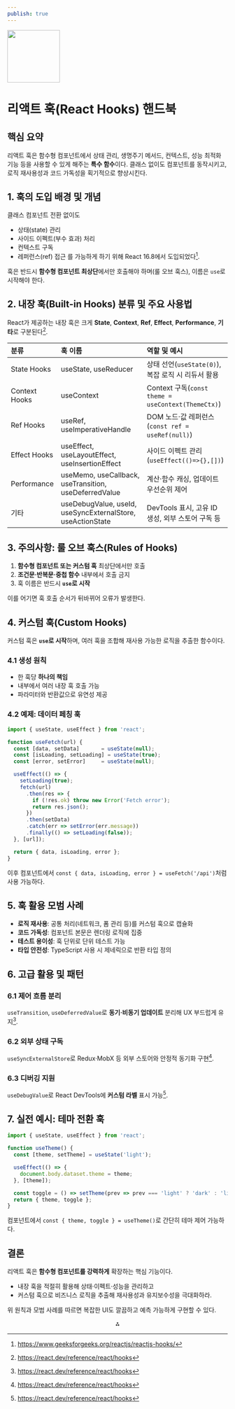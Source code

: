 ```yaml
---
publish: true
---
```


<img src="https://r2cdn.perplexity.ai/pplx-full-logo-primary-dark%402x.png" class="logo" width="120"/>

# 리액트 훅(React Hooks) 핸드북

## 핵심 요약

리액트 훅은 함수형 컴포넌트에서 상태 관리, 생명주기 메서드, 컨텍스트, 성능 최적화 기능 등을 사용할 수 있게 해주는 **특수 함수**이다. 클래스 없이도 컴포넌트를 동작시키고, 로직 재사용성과 코드 가독성을 획기적으로 향상시킨다.

## 1. 훅의 도입 배경 및 개념

클래스 컴포넌트 전환 없이도

- 상태(state) 관리
- 사이드 이펙트(부수 효과) 처리
- 컨텍스트 구독
- 레퍼런스(ref) 접근
를 가능하게 하기 위해 React 16.8에서 도입되었다[^1].

훅은 반드시 **함수형 컴포넌트 최상단**에서만 호출해야 하며(룰 오브 훅스), 이름은 `use`로 시작해야 한다.

## 2. 내장 훅(Built-in Hooks) 분류 및 주요 사용법

React가 제공하는 내장 훅은 크게 **State**, **Context**, **Ref**, **Effect**, **Performance**, **기타**로 구분된다[^2].


| 분류            | 훅 이름                                                       | 역할 및 예시                                          |
| :------------ | :--------------------------------------------------------- | :----------------------------------------------- |
| State Hooks   | useState, useReducer                                       | 상태 선언(`useState(0)`), 복잡 로직 시 리듀서 활용             |
| Context Hooks | useContext                                                 | Context 구독(`const theme = useContext(ThemeCtx)`) |
| Ref Hooks     | useRef, useImperativeHandle                                | DOM 노드·값 레퍼런스(`const ref = useRef(null)`)        |
| Effect Hooks  | useEffect, useLayoutEffect, useInsertionEffect             | 사이드 이펙트 관리(`useEffect(()=>{},[])`)               |
| Performance   | useMemo, useCallback, useTransition, useDeferredValue      | 계산·함수 캐싱, 업데이트 우선순위 제어                           |
| 기타            | useDebugValue, useId, useSyncExternalStore, useActionState | DevTools 표시, 고유 ID 생성, 외부 스토어 구독 등               |

## 3. 주의사항: 룰 오브 훅스(Rules of Hooks)

1. **함수형 컴포넌트 또는 커스텀 훅** 최상단에서만 호출
2. **조건문·반복문·중첩 함수** 내부에서 호출 금지
3. 훅 이름은 반드시 **`use`로 시작**

이를 어기면 훅 호출 순서가 뒤바뀌어 오류가 발생한다.

## 4. 커스텀 훅(Custom Hooks)

커스텀 훅은 **`use`로 시작**하며, 여러 훅을 조합해 재사용 가능한 로직을 추출한 함수이다.

### 4.1 생성 원칙

- 한 훅당 **하나의 책임**
- 내부에서 여러 내장 훅 호출 가능
- 파라미터와 반환값으로 유연성 제공


### 4.2 예제: 데이터 페칭 훅

```javascript
import { useState, useEffect } from 'react';

function useFetch(url) {
  const [data, setData]       = useState(null);
  const [isLoading, setLoading] = useState(true);
  const [error, setError]     = useState(null);

  useEffect(() => {
    setLoading(true);
    fetch(url)
      .then(res => {
        if (!res.ok) throw new Error('Fetch error');
        return res.json();
      })
      .then(setData)
      .catch(err => setError(err.message))
      .finally(() => setLoading(false));
  }, [url]);

  return { data, isLoading, error };
}
```

이후 컴포넌트에서 `const { data, isLoading, error } = useFetch('/api')`처럼 사용 가능하다.

## 5. 훅 활용 모범 사례

- **로직 재사용**: 공통 처리(네트워크, 폼 관리 등)를 커스텀 훅으로 캡슐화
- **코드 가독성**: 컴포넌트 본문은 렌더링 로직에 집중
- **테스트 용이성**: 훅 단위로 단위 테스트 가능
- **타입 안전성**: TypeScript 사용 시 제네릭으로 반환 타입 정의


## 6. 고급 활용 및 패턴

### 6.1 제어 흐름 분리

`useTransition`, `useDeferredValue`로 **동기·비동기 업데이트** 분리해 UX 부드럽게 유지[^2].

### 6.2 외부 상태 구독

`useSyncExternalStore`로 Redux·MobX 등 외부 스토어와 안정적 동기화 구현[^2].

### 6.3 디버깅 지원

`useDebugValue`로 React DevTools에 **커스텀 라벨** 표시 가능[^2].

## 7. 실전 예시: 테마 전환 훅

```javascript
import { useState, useEffect } from 'react';

function useTheme() {
  const [theme, setTheme] = useState('light');

  useEffect(() => {
    document.body.dataset.theme = theme;
  }, [theme]);

  const toggle = () => setTheme(prev => prev === 'light' ? 'dark' : 'light');
  return { theme, toggle };
}
```

컴포넌트에서 `const { theme, toggle } = useTheme()`로 간단히 테마 제어 가능하다.

## 결론

리액트 훅은 **함수형 컴포넌트를 강력하게** 확장하는 핵심 기능이다.

- 내장 훅을 적절히 활용해 상태·이펙트·성능을 관리하고
- 커스텀 훅으로 비즈니스 로직을 추출해 재사용성과 유지보수성을 극대화하라.

위 원칙과 모범 사례를 따르면 복잡한 UI도 깔끔하고 예측 가능하게 구현할 수 있다.

<div style="text-align: center">⁂</div>

[^1]: https://www.geeksforgeeks.org/reactjs/reactjs-hooks/

[^2]: https://react.dev/reference/react/hooks

[^3]: https://www.uxpin.com/studio/blog/react-hooks/

[^4]: https://www.linkedin.com/posts/priya-bagde_frontend-javascript-react-activity-7084082381669699584-YuwN

[^5]: https://www.pullrequest.com/blog/implementing-a-custom-react-hook-best-practices-and-a-practical-example/

[^6]: https://www.geeksforgeeks.org/reactjs/built-in-react-hooks/

[^7]: https://dev.to/hasancse/best-practices-for-creating-reusable-custom-hooks-in-react-37nj

[^8]: https://www.w3schools.com/react/react_hooks.asp

[^9]: https://react-redux.js.org/api/hooks

[^10]: https://www.w3schools.com/react/react_customhooks.asp

[^11]: https://www.reddit.com/r/react/comments/11ftu0p/what_are_hooks/

[^12]: https://builtin.com/software-engineering-perspectives/react-hooks

[^13]: https://react.dev/learn/reusing-logic-with-custom-hooks

[^14]: https://react.dev/reference/react-dom/hooks

[^15]: https://www.youtube.com/watch?v=I2Bgi0Qcdvc

[^16]: https://daily.dev/blog/react-hooks-explained-simply

[^17]: https://legacy.reactjs.org/docs/hooks-reference.html

[^18]: https://wikidocs.net/273977

[^19]: https://chimsil-story.tistory.com/entry/React-Hooks-정리

[^20]: https://ko.legacy.reactjs.org/docs/hooks-reference.html

